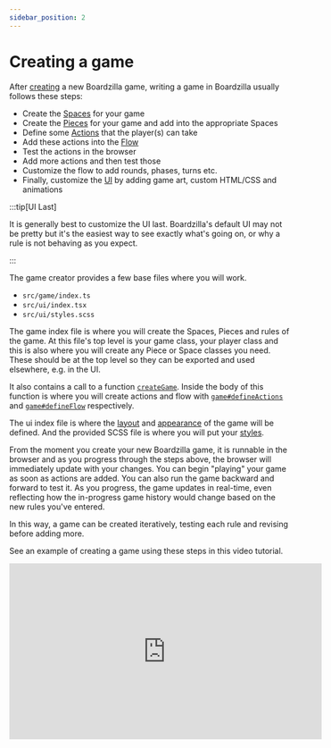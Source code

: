 ```yaml
---
sidebar_position: 2
---
```


# Creating a game

After [creating](../introduction/create-a-game) a new Boardzilla game, writing a
game in Boardzilla usually follows these steps:

- Create the [Spaces](core-concepts#space) for your game
- Create the [Pieces](core-concepts#piece) for your game and add into the
  appropriate Spaces
- Define some [Actions](core-concepts#action) that the player(s) can take
- Add these actions into the [Flow](core-concepts#flow)
- Test the actions in the browser
- Add more actions and then test those
- Customize the flow to add rounds, phases, turns etc.
- Finally, customize the [UI](/category/customizing-the-ui) by adding game art,
  custom HTML/CSS and animations

:::tip[UI Last]

It is generally best to customize the UI last. Boardzilla's default UI may not
be pretty but it's the easiest way to see exactly what's going on, or why a rule
is not behaving as you expect.

:::

The game creator provides a few base files where you will work.
- `src/game/index.ts`
- `src/ui/index.tsx`
- `src/ui/styles.scss`

The game index file is where you will create the Spaces, Pieces and rules of the
game. At this file's top level is your game class, your player class and this is
also where you will create any Piece or Space classes you need. These should be
at the top level so they can be exported and used elsewhere, e.g. in the UI.

It also contains a call to a function
[`createGame`](../api/modules#creategame). Inside the body of this function is
where you will create actions and flow with
[`game#defineActions`](../api/classes/game#defineactions) and
[`game#defineFlow`](../api/classes/game#defineflow) respectively.

The ui index file is where the [layout](../ui/layout) and
[appearance](../ui/appearance) of the game will be defined. And the provided
SCSS file is where you will put your [styles](../ui/css).

From the moment you create your new Boardzilla game, it is runnable in the
browser and as you progress through the steps above, the browser will
immediately update with your changes.  You can begin "playing" your game as soon
as actions are added. You can also run the game backward and forward to test
it. As you progress, the game updates in real-time, even reflecting how the
in-progress game history would change based on the new rules you've entered.

In this way, a game can be created iteratively, testing each rule and revising
before adding more.

See an example of creating a game using these steps in this video tutorial.

<iframe width="560" height="315" src="https://www.youtube.com/embed/vY9y1Qs8jKk?si=rDaUVsAvj5iFKzSL" title="YouTube video player" frameborder="0" allow="accelerometer; autoplay; clipboard-write; encrypted-media; gyroscope; picture-in-picture; web-share" allowfullscreen></iframe>

